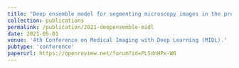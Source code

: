 ```yaml
---
title: "Deep ensemble model for segmenting microscopy images in the presence of limited labeled data"
collection: publications
permalink: /publication/2021-deepensemble-midl
date: 2021-05-01
venue: '4th Conference on Medical Imaging with Deep Learning (MIDL).'
pubtype: 'conference'
paperurl: https://openreview.net/forum?id=PLSdnHPx-W6
---
```

